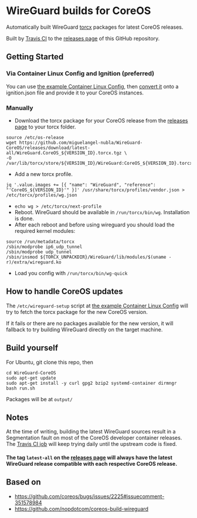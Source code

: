 
# WireGuard builds for CoreOS
Automatically built WireGuard [torcx](https://github.com/coreos/torcx) packages for latest CoreOS releases.

Built by [Travis CI](https://travis-ci.org/miguelangel-nubla/WireGuard-CoreOS/) to the [releases page](https://github.com/miguelangel-nubla/WireGuard-CoreOS/releases) of this GitHub repository.

## Getting Started

### Via Container Linux Config and Ignition (preferred)
You can use [the example Container Linux Config](container_linux_config.yml), then [convert it]([https://github.com/coreos/container-linux-config-transpiler](https://github.com/coreos/container-linux-config-transpiler)) onto a ignition.json file and provide it to your CoreOS instances.

### Manually
* Download the torcx package for your CoreOS release from the [releases page](https://github.com/miguelangel-nubla/WireGuard-CoreOS/releases) to your torcx folder.
```
source /etc/os-release
wget https://github.com/miguelangel-nubla/WireGuard-CoreOS/releases/download/latest-all/WireGuard.CoreOS_${VERSION_ID}.torcx.tgz \
-O /var/lib/torcx/store/${VERSION_ID}/WireGuard:CoreOS_${VERSION_ID}.torcx.tgz
```
* Add a new torcx profile.
```
jq '.value.images += [{ "name": "WireGuard", "reference": "'CoreOS_${VERSION_ID}'" }]' /usr/share/torcx/profiles/vendor.json > /etc/torcx/profiles/wg.json
```
* `echo wg > /etc/torcx/next-profile`
* Reboot. WireGuard should be available in `/run/torcx/bin/wg`. Installation is done.
* After each reboot and before using wireguard you should load the required kernel modules:
```
source /run/metadata/torcx
/sbin/modprobe ip6_udp_tunnel
/sbin/modprobe udp_tunnel
/sbin/insmod ${TORCX_UNPACKDIR}/WireGuard/lib/modules/$(uname -r)/extra/wireguard.ko
```
* Load you config with `/run/torcx/bin/wg-quick`

## How to handle CoreOS updates
The `/etc/wireguard-setup` script at [the example Container Linux Config](container_linux_config.yml) will try to fetch the torcx package for the new CoreOS version.

If it fails or there are no packages available for the new version, it will fallback to try building WireGuard directly on the target machine.

## Build yourself
For Ubuntu, git clone this repo, then
```
cd WireGuard-CoreOS
sudo apt-get update
sudo apt-get install -y curl gpg2 bzip2 systemd-container dirmngr
bash run.sh
```
Packages will be at `output/`

## Notes
At the time of writing, building the latest WireGuard sources result in a Segmentation fault on most of the CoreOS developer container releases.\
The [Travis CI job](https://travis-ci.org/miguelangel-nubla/WireGuard-CoreOS/) will keep trying daily until the upstream code is fixed.

#### The tag `latest-all` on the [releases page](https://github.com/miguelangel-nubla/WireGuard-CoreOS/releases/tag/latest-all) will always have the latest WireGuard release compatible with each respective CoreOS release.

## Based on
* https://github.com/coreos/bugs/issues/2225#issuecomment-351578984
* https://github.com/nopdotcom/coreos-build-wireguard
